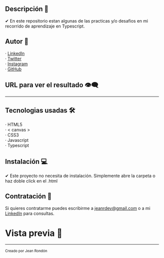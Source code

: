 ## Descripción 💬

✔ En este repositorio estan algunas de las practicas y/o desafios en mi recorrido de aprendizaje en Typescript.
  
## Autor 🤠

· [LinkedIn](https://www.linkedin.com/in/jeandv/) <br>
· [Twitter](https://www.twitter.com/r4yb4/) <br>
· [Instagram](https://www.instagram.com/jnxrn/) <br>
· [GitHub](https://github.com/jeandv/) 

## URL para ver el resultado 👁‍🗨

***

## Tecnologias usadas 🛠️

· HTML5 <br>
· < canvas > <br>
· CSS3 <br>
· Javascript <br>
· Typescript <br>

## Instalación 💻

✔ Este proyecto no necesita de instalación. Simplemente abre la carpeta o haz doble click en el .html

## Contratación 📧

Si quieres contratarme puedes escribirme a jeanrdev@gmail.com o a mi [LinkedIn](https://www.linkedin.com/in/jeandv/) para consultas.

# Vista previa 🔎

***

<small>Creado por Jean Rondón</small>
